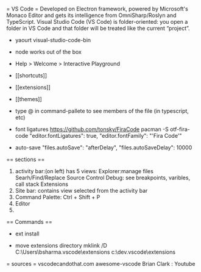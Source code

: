 = VS Code =
Developed on Electron framework, powered by Microsoft's Monaco Editor and gets its intelligence from OmniSharp/Roslyn and TypeScript.
Visual Studio Code (VS Code) is folder-oriented: you open a folder in VS Code and that folder will be treated like the current “project”.

* yaourt visual-studio-code-bin

* node works out of the box

* Help > Welcome > Interactive Playground

* [[shortcuts]]
* [[extensions]]
* [[themes]]

* type @ in command-pallete to see members of the file (in typescript, etc)

* font ligatures
https://github.com/tonsky/FiraCode
pacman -S otf-fira-code
"editor.fontLigatures": true,
"editor.fontFamily": "'Fira Code'"

* auto-save
"files.autoSave": "afterDelay",
"files.autoSaveDelay": 10000

== sections ==
1. activity bar:(on left) has 5 views:
Explorer:manage files
Searh/Find/Replace
Source Control
Debug: see breakpoints, varibles, call stack
Extensions
2. Site bar: contains view selected from the activity bar
3. Command Palette: Ctrl + Shift + P
4. Editor
5.

== Commands ==
* ext install


* move extensions directory
mklink /D C:\Users\bsharma\.vscode\extensions c:\dev\.vscode\extensions




= sources =
vscodecandothat.com
awesome-vscode
Brian Clark : Youtube



